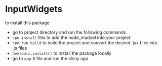 # InputWidgets

to install this package 
-  go to project directory and run the following commands 
 - `npm install`  this to add the node_moduel into your project
 - `npm run build` to build the project and convert the desired .jsx files into .js files
 - `devtools.install()` to install the package locally
 - go to `app.R` file and run the shiny app
